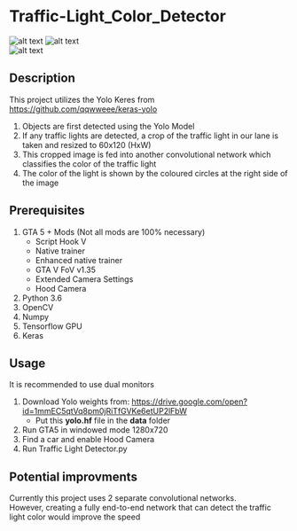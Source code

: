 # Traffic-Light_Color_Detector
![alt text](https://github.com/Will-J-Gale/Traffic-Light-Color-Detector/blob/master/Gif%20Images/TLD_1.gif)
![alt text](https://github.com/Will-J-Gale/Traffic-Light-Color-Detector/blob/master/Gif%20Images/TLD_2.gif)  
![alt text](https://github.com/Will-J-Gale/Traffic-Light-Color-Detector/blob/master/Gif%20Images/TLD_3.gif)  

## Description
This project utilizes the Yolo Keres from https://github.com/qqwweee/keras-yolo

   1. Objects are first detected using the Yolo Model
   2. If any traffic lights are detected, a crop of the traffic light in our lane is taken and resized to 60x120 (HxW)
   3. This cropped image is fed into another convolutional network which classifies the color of the traffic light
   4. The color of the light is shown by the coloured circles at the right side of the image

## Prerequisites 
1. GTA 5 + Mods (Not all mods are 100% necessary)
   * Script Hook V
   * Native trainer
   * Enhanced native trainer
   * GTA V FoV v1.35
   * Extended Camera Settings
   * Hood Camera 
2. Python 3.6
3. OpenCV
4. Numpy
5. Tensorflow GPU
6. Keras

## Usage
It is recommended to use dual monitors
1. Download Yolo weights from: https://drive.google.com/open?id=1mmEC5qtVq8pm0jRiTfGVKe6etUP2lFbW
    * Put this __yolo.hf__ file in the __data__ folder
1. Run GTA5 in windowed mode 1280x720
2. Find a car and enable Hood Camera
3. Run Traffic Light Detector.py

## Potential improvments
Currently this project uses 2 separate convolutional networks.  
However, creating a fully end-to-end network that can detect the traffic light color would improve the speed 
